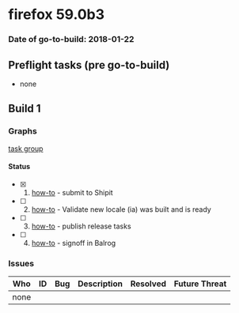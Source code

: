 # firefox 59.0b3

### Date of go-to-build: 2018-01-22

## Preflight tasks (pre go-to-build)
- none

## Build 1  

### Graphs
[task group](https://tools.taskcluster.net/push-inspector/#/CVFXpmQfRLiIur-8eUoYOQ)


#### Status
- [x] 1.  [how-to](https://wiki.mozilla.org/Release:Release_Automation_on_Mercurial:Starting_a_Release#Submit_to_Ship_It)  - submit to Shipit
- [ ] 2.  [how-to](https://bugzilla.mozilla.org/show_bug.cgi?id=1412962)  - Validate new locale (ia) was built and is ready
- [ ] 3.  [how-to](https://github.com/mozilla-releng/releasewarrior-2.0/wiki/Release-Promotion-Tasks#publish-the-release)  - publish release tasks
- [ ] 4.  [how-to](https://github.com/mozilla-releng/releasewarrior-2.0/wiki/Release-Promotion-Tasks#obtain-sign-offs-for-changes)  - signoff in Balrog

### Issues
| Who                 | ID               | Bug                                                                 | Description                | Resolved                | Future Threat                |
| ------------------- | ---------------- | ------------------------------------------------------------------- | -------------------------- | ----------------------- | ---------------------------- |
| none | | | | | |

